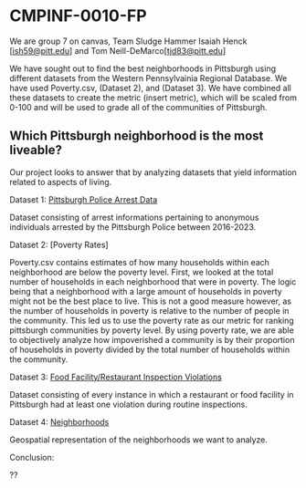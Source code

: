 # CMPINF-0010-FP

We are group 7 on canvas, Team Sludge Hammer
Isaiah Henck [ish59@pitt.edu] and Tom Neill-DeMarco[tjd83@pitt.edu]

We have sought out to find the best neighborhoods in Pittsburgh using different datasets from the Western Pennsylvainia Regional Database. We have used Poverty.csv, (Dataset 2), and (Dataset 3). We have combined all these datasets to create the metric (insert metric), which will be scaled from 0-100 and will be used to grade all of the communities of Pittsburgh.

## Which Pittsburgh neighborhood is the most liveable?
Our project looks to answer that by analyzing datasets that yield information related to aspects of living.

Dataset 1: [Pittsburgh Police Arrest Data](https://data.wprdc.org/dataset/arrest-data/resource/e03a89dd-134a-4ee8-a2bd-62c40aeebc6f)

Dataset consisting of arrest informations pertaining to anonymous individuals arrested by the Pittsburgh Police between 2016-2023. 

Dataset 2: [Poverty Rates]

Poverty.csv contains estimates of how many households within each neighborhood are below the poverty level. First, we looked at the total number of households in each neighborhood that were in poverty. The logic being that a neighborhood with a large amount of households in poverty might not be the best place to live. This is not a good measure however, as the number of households in poverty is relative to the number of people in the community. This led us to use the poverty rate as our metric for ranking pittsburgh communities by poverty level. By using poverty rate, we are able to objectively analyze how impoverished a community is by their proportion of households in poverty divided by the total number of households within the community.

Dataset 3: [Food Facility/Restaurant Inspection Violations](https://data.wprdc.org/dataset/allegheny-county-restaurant-food-facility-inspection-violations/resource/1a1329e2-418c-4bd3-af2c-cc334e7559af)

Dataset consisting of every instance in which a restaurant or food facility in Pittsburgh had at least one violation during routine inspections.

Dataset 4: [Neighborhoods](https://data.wprdc.org/dataset/neighborhoods2)

Geospatial representation of the neighborhoods we want to analyze.

Conclusion:

??
